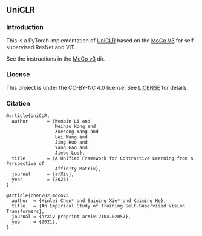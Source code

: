 ## UniCLR

### Introduction
This is a PyTorch implementation of [UniCLR](https://arxiv.org/abs/2211.14516) based on the [MoCo V3](https://github.com/facebookresearch/moco-v3) for self-supervised ResNet and ViT.



See the instructions in the [MoCo v3](https://github.com/facebookresearch/moco-v3) dir.

### License

This project is under the CC-BY-NC 4.0 license. See [LICENSE](LICENSE) for details.

### Citation
```
@article{UniCLR,
  author       = {Wenbin Li and
                  Meihao Kong and
                  Xuesong Yang and
                  Lei Wang and
                  Jing Huo and
                  Yang Gao and
                  Jiebo Luo},
  title        = {A Unified Framework for Contrastive Learning from a Perspective of
                  Affinity Matrix},
  journal      = {arXiv},
  year         = {2025},
}
```

```
@Article{chen2021mocov3,
  author  = {Xinlei Chen* and Saining Xie* and Kaiming He},
  title   = {An Empirical Study of Training Self-Supervised Vision Transformers},
  journal = {arXiv preprint arXiv:2104.02057},
  year    = {2021},
}
```
